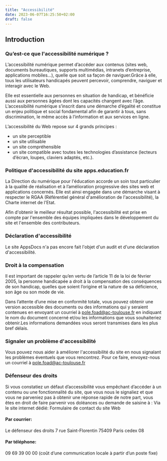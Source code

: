 ```yaml
---
title: "Accessibilité"
date: 2023-06-07T16:25:50+02:00
draft: false
---
```

## Introduction
### Qu’est-ce que l'accessibilité numérique ?

L’accessibilité numérique permet d’accéder aux contenus (sites web, documents bureautiques, supports multimédias, intranets d’entreprise, applications mobiles…), quelle que soit sa façon de naviguer.Grâce à elle, tous les utilisateurs handicapés peuvent percevoir, comprendre, naviguer et interagir avec le Web.

Elle est essentielle aux personnes en situation de handicap, et bénéficie aussi aux personnes âgées dont les capacités changent avec l’âge. L’accessibilité numérique s’inscrit dans une démarche d’égalité et constitue un enjeu politique et social fondamental afin de garantir à tous, sans discrimination, le même accès à l’information et aux services en ligne.

L’accessibilité du Web repose sur 4 grands principes :

- un site perceptible
- un site utilisable
- un site compréhensible
- un site compatible avec toutes les technologies d’assistance (lecteurs d’écran, loupes, claviers adaptés, etc.).

### Politique d'accessibilité du site apps.education.fr

La Direction du numérique pour l'éducation accorde un soin tout particulier à la qualité de réalisation et à l’amélioration progressive des sites web et applications concernés. Elle est ainsi engagée dans une démarche visant à respecter le RGAA (Référentiel général d'amélioration de l'accessibilité), la Charte internet de l'Etat.

Afin d'obtenir le meilleur résultat possible, l'accessibilité est prise en compte par l'ensemble des équipes impliquées dans le développement du site et l'ensemble des contributeurs.
### Déclaration d'accessibilité
Le site AppsDocs n'a pas encore fait l'objet d'un audit et d'une déclaration d'accessibilité.

### Droit à la compensation

Il est important de rappeler qu’en vertu de l’article 11 de la loi de février 2005, la personne handicapée a droit à la compensation des conséquences de son handicap, quelles que soient l’origine et la nature de sa déficience, son âge ou son mode de vie.

Dans l’attente d’une mise en conformité totale, vous pouvez obtenir une version accessible des documents ou des informations qui y seraient contenues en envoyant un courriel à pole.foad@ac-toulouse.fr en indiquant le nom du document concerné et/ou les informations que vous souhaiteriez obtenir.Les informations demandées vous seront transmises dans les plus bref délais.

### Signaler un problème d'accessibilité

Vous pouvez nous aider à améliorer l'accessibilité du site en nous signalant les problèmes éventuels que vous rencontrez. Pour ce faire, envoyez-nous un courriel à pole.foad@ac-toulouse.fr

### Défenseur des droits

Si vous constatiez un défaut d’accessibilité vous empêchant d’accéder à un contenu ou une fonctionnalité du site, que vous nous le signaliez et que vous ne parveniez pas à obtenir une réponse rapide de notre part, vous êtes en droit de faire parvenir vos doléances ou demande de saisine à :
Via le site internet dédié:
Formulaire de contact du site Web
#### Par courrier:

Le défenseur des droits
7 rue Saint-Florentin 75409 Paris cedex 08

#### Par téléphone:

09 69 39 00 00 (coût d’une communication locale à partir d’un poste fixe)